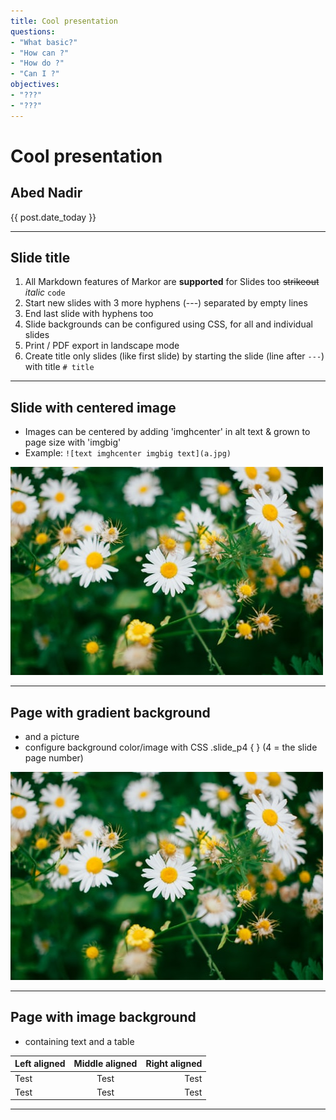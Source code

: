 ```yaml
---
title: Cool presentation
questions:
- "What basic?"
- "How can ?"
- "How do ?"
- "Can I ?"
objectives:
- "???"
- "???"
---
```



# Cool presentation

## Abed Nadir

{{ post.date_today }}

<!-- Overall slide design -->
<style>
.slide {
background:url() no-repeat center center fixed; background-size: cover;
}
.slide_type_title {
background: slategrey;
}
</style>

-----------------

## Slide title


1. All Markdown features of Markor are **supported** for Slides too ~~strikeout~~ _italic_ `code`
2. Start new slides with 3 more hyphens (---) separated by empty lines
3. End last slide with hyphens too
4. Slide backgrounds can be configured using CSS, for all and individual slides
5. Print / PDF export in landscape mode
6. Create title only slides (like first slide) by starting the slide (line after `---`) with title `# title`


-----------------
## Slide with centered image
* Images can be centered by adding 'imghcenter' in alt text & grown to page size with 'imgbig'
* Example: `![text imghcenter imgbig text](a.jpg)`

![imghcenter imgbig](../mark_down_imgs/flowerfield.jpg)

-----------------
## Page with gradient background
* and a picture
* configure background color/image with CSS .slide_p4 { } (4 = the slide page number)

![pic](../mark_down_imgs/flowerfield.jpg)


<style> .slide_p4 { background: linear-gradient(to bottom, #11998e, #38ef7d); } </style>

-----------------
## Page with image background
* containing text and a table

| Left aligned | Middle aligned | Right aligned |
| :------------------- | :----------------------: | --------------------: |
| Test               | Test                    | Test                |
| Test               | Test                    | Test                |



<style> 
.slide_p5 { background: url('file:///android_asset/img/schindelpattern.jpg') no-repeat center center fixed; background-size: cover; }
.slide_p5 > .slide_body > * { color: black; }
</style>

-----------------

